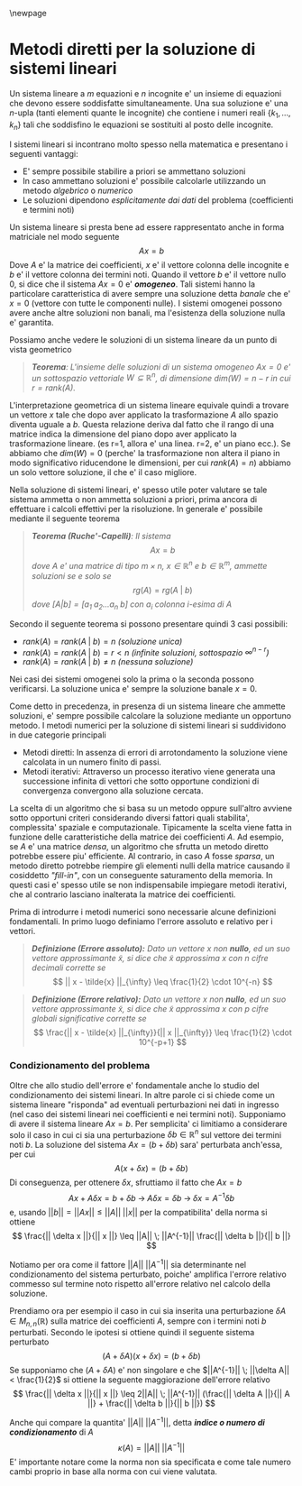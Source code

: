 \newpage
# Metodi diretti per la soluzione di sistemi lineari
Un sistema lineare a $m$ equazioni e $n$ incognite e' un insieme di equazioni che devono essere
soddisfatte simultaneamente. Una sua soluzione e' una $n$-upla (tanti elementi quante le incognite)
che contiene i numeri reali $\{k_1, \dots, k_n \}$ tali che soddisfino le equazioni se sostituiti al
posto delle incognite.

I sistemi lineari si incontrano molto spesso nella matematica e presentano i seguenti vantaggi:

* E' sempre possibile stabilire a priori se ammettano soluzioni
* In caso ammettano soluzioni e' possibile calcolarle utilizzando un metodo *algebrico* o *numerico*
* Le soluzioni dipendono *esplicitamente dai dati* del problema (coefficienti e termini noti)

Un sistema lineare si presta bene ad essere rappresentato anche in forma matriciale nel modo
seguente
$$
Ax = b
$$
Dove $A$ e' la matrice dei coefficienti, $x$ e' il vettore colonna delle incognite e $b$ e' il
vettore colonna dei termini noti.
Quando il vettore $b$ e' il vettore nullo $0$, si dice che il sistema $Ax = 0$ e' ***omogeneo***.
Tali sistemi hanno la particolare caratteristica di avere sempre una soluzione detta *banale* che e'
$x = 0$ (vettore con tutte le componenti nulle). I sistemi omogenei possono avere anche altre
soluzioni non banali, ma l'esistenza della soluzione nulla e' garantita.

Possiamo anche vedere le soluzioni di un sistema lineare da un punto di vista geometrico

>***Teorema**: L'insieme delle soluzioni di un sistema omogeneo $Ax=0$ e' un sottospazio vettoriale
>$W \subseteq \mathbb{R}^n$, di dimensione $dim(W)=n-r$ in cui $r=rank(A)$.*

L'interpretazione geometrica di un sistema lineare equivale quindi a trovare un vettore $x$ tale che
dopo aver applicato la trasformazione $A$ allo spazio diventa uguale a $b$.  Questa relazione deriva
dal fatto che il rango di una matrice indica la dimensione del piano dopo aver applicato la
trasformazione lineare. (es r=1, allora e' una linea. r=2, e' un piano ecc.). Se abbiamo che $dim(W)
= 0$ (perche' la trasformazione non altera il piano in modo significativo riducendone le dimensioni,
per cui $rank(A) = n$) abbiamo un solo vettore soluzione, il che e' il caso migliore.

Nella soluzione di sistemi lineari, e' spesso utile poter valutare se tale sistema ammetta o non
ammetta soluzioni a priori, prima ancora di effettuare i calcoli effettivi per la risoluzione. 
In generale e' possibile mediante il seguente teorema

>***Teorema (Ruche'-Capelli)**: Il sistema*
>$$Ax=b$$
>*dove $A$ e' una matrice di tipo $m \times n$, $x \in \mathbb{R}^n$ e $b \in \mathbb{R}^m$, ammette
>soluzioni se e solo se*
>$$rg(A) = rg(A \; | \; b)$$
>*dove $[A|b] = [a_1 \; a_2 \dots a_n \; b]$ con $a_i$ colonna $i$-esima di $A$*

Secondo il seguente teorema si possono presentare quindi 3 casi possibili:

* $rank(A) = rank(A  \; | \; b) = n$ *(soluzione unica)* 
* $rank(A) = rank(A  \; | \; b) = r < n$ *(infinite soluzioni, sottospazio $\infty^{n-r}$)* 
* $rank(A) = rank(A  \; | \; b) \neq n$ *(nessuna soluzione)*

Nei casi dei sistemi omogenei solo la prima o la seconda possono verificarsi. La soluzione unica e'
sempre la soluzione banale $x=0$.

Come detto in precedenza, in presenza di un sistema lineare che ammette soluzioni, e' sempre
possibile calcolare la soluzione mediante un opportuno metodo. I metodi numerici per la soluzione di
sistemi lineari si suddividono in due categorie principali

* Metodi diretti: In assenza di errori di arrotondamento la soluzione viene calcolata in un numero
  finito di passi.
* Metodi iterativi: Attraverso un processo iterativo viene generata una successione infinita di
  vettori che sotto opportune condizioni di convergenza convergono alla soluzione cercata.

La scelta di un algoritmo che si basa su un metodo oppure sull'altro avviene sotto opportuni criteri
considerando diversi fattori quali stabilita', complessita' spaziale e computazionale.  Tipicamente
la scelta viene fatta in funzione delle caratteristiche della matrice dei coefficienti $A$. Ad
esempio, se $A$ e' una matrice *densa*, un algoritmo che sfrutta un metodo diretto potrebbe essere
piu' efficiente. Al contrario, in caso $A$ fosse *sparsa*, un metodo diretto potrebbe riempire gli
elementi nulli della matrice causando il cosiddetto *"fill-in"*, con un conseguente saturamento
della memoria. In questi casi e' spesso utile se non indispensabile impiegare metodi iterativi, che
al contrario lasciano inalterata la matrice dei coefficienti.

Prima di introdurre i metodi numerici sono necessarie alcune definizioni fondamentali.
In primo luogo definiamo l'errore assoluto e relativo per i vettori.

>***Definizione (Errore assoluto):** Dato un vettore $x$ non **nullo**, ed un suo vettore*
>*approssimante $\tilde{x}$, si dice che $\tilde{x}$ approssima $x$ con $n$ cifre decimali corrette se*
>$$
|| x - \tilde{x} ||_{\infty} \leq \frac{1}{2} \cdot 10^{-n}
>$$

>***Definizione (Errore relativo):** Dato un vettore $x$ non **nullo**, ed un suo vettore*
>*approssimante $\tilde{x}$, si dice che $\tilde{x}$ approssima $x$ con $p$ cifre globali*
>*significative corrette se*
>$$
\frac{|| x - \tilde{x} ||_{\infty}}{|| x ||_{\infty}} \leq \frac{1}{2} \cdot 10^{-p+1}
>$$

### Condizionamento del problema
Oltre che allo studio dell'errore e' fondamentale anche lo studio del condizionamento dei sistemi
lineari. In altre parole ci si chiede come un sistema lineare "risponda" ad eventuali perturbazioni
nei dati in ingresso (nel caso dei sistemi lineari nei coefficienti e nei termini noti). 
Supponiamo di avere il sistema lineare $Ax = b$. Per semplicita' ci limitiamo a considerare solo il
caso in cui ci sia una perturbazione $\delta b \in \mathbb{R}^n$ sul vettore dei termini noti $b$.
La soluzione del sistema $Ax=(b + \delta b)$ sara' perturbata anch'essa, per cui
$$
A (x + \delta x) = (b + \delta b)
$$
Di conseguenza, per ottenere $\delta x$, sfruttiamo il fatto che $Ax = b$
$$
Ax + A \delta x = b + \delta b \; \rightarrow  \; A \delta x = \delta b \; \rightarrow \;\delta x = A^{-1} \delta b
$$
e, usando $||b||=||Ax|| \leq ||A|| \; ||x||$ per la compatibilita' della norma si ottiene
$$
\frac{|| \delta x ||}{|| x ||} \leq ||A|| \; ||A^{-1}|| \frac{|| \delta b ||}{|| b ||}
$$

Notiamo per ora come il fattore $||A|| \; ||A^{-1}||$ sia determinante nel condizionamento del
sistema perturbato, poiche' amplifica l'errore relativo commesso sul termine noto rispetto
all'errore relativo nel calcolo della soluzione. 

Prendiamo ora per esempio il caso in cui sia inserita una perturbazione $\delta A \in
M_{n,n}(\mathbb{R})$ sulla matrice dei coefficienti $A$, sempre con i termini noti $b$ perturbati.
Secondo le ipotesi si ottiene quindi il seguente sistema perturbato
$$
(A + \delta A)(x + \delta x) = (b + \delta b)
$$
Se supponiamo che $(A + \delta A)$ e' non singolare e che $||A^{-1}|| \; ||\delta A|| < \frac{1}{2}$
si ottiene la seguente maggiorazione dell'errore relativo
$$
\frac{|| \delta x ||}{|| x ||} \leq 2||A|| \; ||A^{-1}|| (\frac{|| \delta A ||}{|| A ||} + \frac{|| \delta b ||}{|| b ||}) 
$$

Anche qui compare la quantita' $||A|| \; ||A^{-1}||$, detta ***indice o numero di condizionamento***
di $A$
$$
\kappa(A) = ||A|| \; ||A^{-1}||
$$
E' importante notare come la norma non sia specificata e come tale numero cambi proprio in base alla
norma con cui viene valutata.








